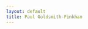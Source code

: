 ```yaml
---
layout: default
title: Paul Goldsmith-Pinkham
---
```


<div id="presentations-gallery"></div>

<script src="https://cdnjs.cloudflare.com/ajax/libs/pdf.js/3.11.174/pdf.min.js"></script>
<script type="module">
  pdfjsLib.GlobalWorkerOptions.workerSrc = 'https://cdnjs.cloudflare.com/ajax/libs/pdf.js/3.11.174/pdf.worker.min.js';

  const PDFGallery = (() => {
    const renderThumbnail = async (canvasElement, pdfUrl) => {
      try {
        const loadingTask = pdfjsLib.getDocument(pdfUrl);
        const pdfDoc = await loadingTask.promise;
        const page = await pdfDoc.getPage(1);
        const viewport = page.getViewport({ scale: 1 });
        
        canvasElement.width = 600;
        canvasElement.height = 300;
        const context = canvasElement.getContext('2d');
        
        await page.render({
          canvasContext: context,
          viewport: viewport
        }).promise;
      } catch (error) {
        console.error('Error rendering thumbnail:', error);
      }
    };

    return ({ category }) => {
      const [pdfs, setPdfs] = React.useState([]);
      const [error, setError] = React.useState(null);

      React.useEffect(() => {
        const loadPDFs = async () => {
          try {
            const response = await fetch(`/${category}_pdfs.json`);
            const data = await response.json();
            setPdfs(data.pdfs);
          } catch (error) {
            setError(`Error loading ${category} PDFs`);
            console.error('Error:', error);
          }
        };
        loadPDFs();
      }, [category]);

      if (error) return React.createElement('div', { className: 'text-red-500' }, error);

      return React.createElement('div', { className: 'p-4' },
        React.createElement('h2', { className: 'text-2xl font-bold mb-4 capitalize' }, `Presentations List`),
        React.createElement('ul', { className: 'space-y-4' },
          pdfs.map((pdf, index) => 
            React.createElement('li', { 
 key: index,
 className: 'flex flex-col space-y-2' 
},
 React.createElement('a', {
  href: pdf.url,
  className: 'hover:text-blue-500 transition-colors',
  target: '_blank',
  rel: 'noopener noreferrer'
}, 
pdf.name + ' (' + pdf.size + ') - Created: ' + new Date(pdf.modified).toISOString().split('T')[0]
),
 React.createElement('br'),
 React.createElement('canvas', {
   ref: (canvas) => {
     if (canvas) {
       renderThumbnail(canvas, pdf.url);
     }
   },
   className: 'border'
 })
)
        )
        )
      );
    };
  })();

  ReactDOM.render(
    React.createElement(PDFGallery, { category: 'presentations' }),
    document.getElementById('presentations-gallery')
  );
</script>
